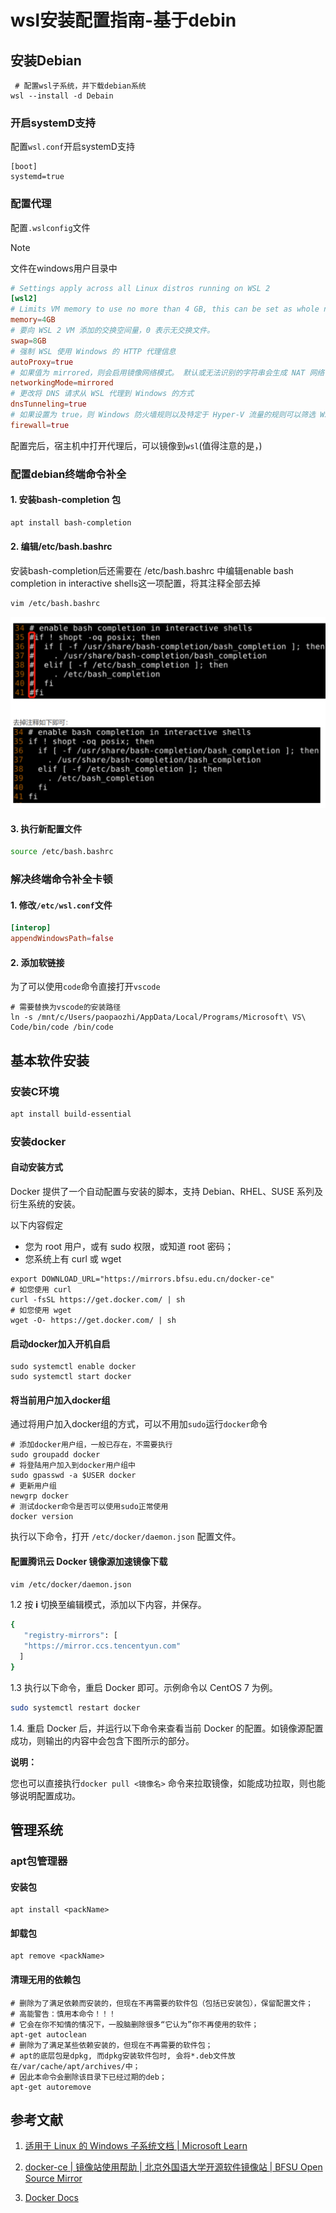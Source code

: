 # wsl安装配置指南-基于debin

## 安装Debian

```shell
 # 配置wsl子系统，并下载debian系统
wsl --install -d Debain
```

### 开启systemD支持

配置`wsl.conf`开启systemD支持

```shell
[boot]
systemd=true
```

### 配置代理

配置`.wslconfig`文件

> [!note]
>
> 文件在windows用户目录中

```toml
# Settings apply across all Linux distros running on WSL 2
[wsl2]
# Limits VM memory to use no more than 4 GB, this can be set as whole numbers using GB or MB
memory=4GB
# 要向 WSL 2 VM 添加的交换空间量，0 表示无交换文件。
swap=8GB
# 强制 WSL 使用 Windows 的 HTTP 代理信息
autoProxy=true
# 如果值为 mirrored，则会启用镜像网络模式。 默认或无法识别的字符串会生成 NAT 网络
networkingMode=mirrored
# 更改将 DNS 请求从 WSL 代理到 Windows 的方式
dnsTunneling=true
# 如果设置为 true，则 Windows 防火墙规则以及特定于 Hyper-V 流量的规则可以筛选 WSL 网络流量。
firewall=true
```

配置完后，宿主机中打开代理后，可以镜像到`wsl`(值得注意的是，)

### 配置debian终端命令补全

#### 1. 安装bash-completion 包

```bash
apt install bash-completion
```

#### 2. 编辑/etc/bash.bashrc

安装bash-completion后还需要在 /etc/bash.bashrc 中编辑enable bash completion in interactive shells这一项配置，将其注释全部去掉

```bash
vim /etc/bash.bashrc
```

![image-20231029154117136](./figures/image-20231029154117136.png)

#### 3. 执行新配置文件

```bash
source /etc/bash.bashrc
```

### 解决终端命令补全卡顿

#### 1. 修改`/etc/wsl.conf`文件

```toml
[interop]
appendWindowsPath=false
```

#### 2. 添加软链接

为了可以使用`code`命令直接打开`vscode`

```shell
# 需要替换为vscode的安装路径
ln -s /mnt/c/Users/paopaozhi/AppData/Local/Programs/Microsoft\ VS\ Code/bin/code /bin/code
```

## 基本软件安装

### 安装C环境

```bash
apt install build-essential
```

### 安装docker

#### 自动安装方式

Docker 提供了一个自动配置与安装的脚本，支持 Debian、RHEL、SUSE 系列及衍生系统的安装。

以下内容假定

- 您为 root 用户，或有 sudo 权限，或知道 root 密码；
- 您系统上有 curl 或 wget

```shell
export DOWNLOAD_URL="https://mirrors.bfsu.edu.cn/docker-ce"
# 如您使用 curl
curl -fsSL https://get.docker.com/ | sh
# 如您使用 wget
wget -O- https://get.docker.com/ | sh
```

#### 启动docker加入开机自启

```shell
sudo systemctl enable docker
sudo systemctl start docker
```

#### 将当前用户加入docker组

通过将用户加入docker组的方式，可以不用加`sudo`运行`docker`命令

```shell
# 添加docker用户组，一般已存在，不需要执行
sudo groupadd docker
# 将登陆用户加入到docker用户组中
sudo gpasswd -a $USER docker
# 更新用户组
newgrp docker
# 测试docker命令是否可以使用sudo正常使用
docker version
```

执行以下命令，打开 `/etc/docker/daemon.json` 配置文件。

#### 配置腾讯云 Docker 镜像源加速镜像下载

```bash
vim /etc/docker/daemon.json
```

1.2 按 **i** 切换至编辑模式，添加以下内容，并保存。

```bash
{
   "registry-mirrors": [
   "https://mirror.ccs.tencentyun.com"
  ]
}
```

1.3 执行以下命令，重启 Docker 即可。示例命令以 CentOS 7 为例。

```bash
sudo systemctl restart docker
```

1.4. 重启 Docker 后，并运行以下命令来查看当前 Docker 的配置。如镜像源配置成功，则输出的内容中会包含下图所示的部分。

**说明：**

您也可以直接执行`docker pull <镜像名>` 命令来拉取镜像，如能成功拉取，则也能够说明配置成功。

## 管理系统

### apt包管理器

#### 安装包

```shell
apt install <packName>
```

#### 卸载包

```shell
apt remove <packName>
```

#### 清理无用的依赖包

```shell
# 删除为了满足依赖而安装的，但现在不再需要的软件包（包括已安装包），保留配置文件；
# 高能警告：慎用本命令！！！
# 它会在你不知情的情况下，一股脑删除很多“它认为”你不再使用的软件；
apt-get autoclean
# 删除为了满足某些依赖安装的，但现在不再需要的软件包；
# apt的底层包是dpkg, 而dpkg安装软件包时, 会将*.deb文件放在/var/cache/apt/archives/中；
# 因此本命令会删除该目录下已经过期的deb；
apt-get autoremove
```

## 参考文献

1. [适用于 Linux 的 Windows 子系统文档 | Microsoft Learn](https://learn.microsoft.com/zh-cn/windows/wsl/)

2. [docker-ce | 镜像站使用帮助 | 北京外国语大学开源软件镜像站 | BFSU Open Source Mirror](https://mirrors.bfsu.edu.cn/help/docker-ce/)
3. [Docker Docs](https://docs.docker.com/)

